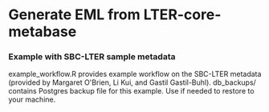 # Generate EML from LTER-core-metabase
### Example with SBC-LTER sample metadata

example_workflow.R provides example workflow on the SBC-LTER metadata (provided by Margaret O'Brien, Li Kui, and Gastil Gastil-Buhl). db_backups/ contains Postgres backup file for this example. Use if needed to restore to your machine. 